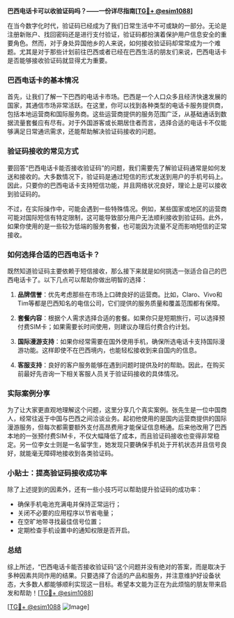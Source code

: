 **巴西电话卡可以收验证码吗？——一份详尽指南[[TG💪+ @esim1088](https://t.me/s/esim1088)]**

在当今数字化时代，验证码已经成为了我们日常生活中不可或缺的一部分。无论是注册新账户、找回密码还是进行支付验证，验证码都扮演着保护用户信息安全的重要角色。然而，对于身处异国他乡的人来说，如何接收验证码却常常成为一个难题。尤其是对于那些计划前往巴西或者已经在巴西生活的朋友们来说，巴西电话卡是否能够接收验证码就显得尤为重要。

### 巴西电话卡的基本情况

首先，让我们了解一下巴西的电话卡市场。巴西是一个人口众多且经济快速发展的国家，其通信市场非常活跃。在这里，你可以找到各种类型的电话卡服务提供商，包括本地运营商和国际服务商。这些运营商提供的服务范围广泛，从基础通话到数据流量套餐应有尽有。对于外国游客或长期居住者而言，选择合适的电话卡不仅能够满足日常通讯需求，还能帮助解决验证码接收的问题。

### 验证码接收的常见方式

要回答“巴西电话卡能否接收验证码”的问题，我们需要先了解验证码通常是如何发送和接收的。大多数情况下，验证码是通过短信的形式发送到用户的手机号码上。因此，只要你的巴西电话卡支持短信功能，并且网络状况良好，理论上是可以接收到验证码的。

不过，在实际操作中，可能会遇到一些特殊情况。例如，某些国家或地区的运营商可能对国际短信有特定限制，这可能导致部分用户无法顺利接收到验证码。此外，如果你使用的是一些较为低端的服务套餐，也可能因为流量不足而影响短信的正常接收。

### 如何选择合适的巴西电话卡？

既然知道验证码主要依赖于短信接收，那么接下来就是如何挑选一张适合自己的巴西电话卡了。以下几点可以帮助你做出明智的选择：

1. **品牌信誉**：优先考虑那些在市场上口碑良好的运营商。比如，Claro、Vivo和Tim等都是巴西知名的电信公司，它们提供的服务质量和覆盖范围都有保障。
   
2. **套餐内容**：根据个人需求选择合适的套餐。如果你只是短期旅行，可以选择预付费SIM卡；如果需要长时间使用，则建议办理后付费合约计划。
   
3. **国际漫游支持**：如果你经常需要在国外使用手机，确保所选电话卡支持国际漫游功能。这样即使不在巴西境内，也能轻松接收到来自国内的信息。
   
4. **客服支持**：良好的客户服务能够在遇到问题时提供及时的帮助。因此，在购买前最好先咨询一下相关客服人员关于验证码接收的具体情况。

### 实际案例分享

为了让大家更直观地理解这个问题，这里分享几个真实案例。张先生是一位中国商人，经常往返于中国与巴西之间洽谈业务。起初他使用的是国内运营商提供的国际漫游服务，但每次都需要额外支付高昂费用才能保证信息畅通。后来他改用了巴西本地的一张预付费SIM卡，不仅大幅降低了成本，而且验证码接收也变得非常稳定。另一位李女士则是一名留学生，她发现只要确保手机处于开机状态并且信号良好，就能毫无障碍地接收到各类验证码。

### 小贴士：提高验证码接收成功率

除了上述提到的因素外，还有一些小技巧可以帮助提升验证码的成功率：

- 确保手机电池充满电并保持正常运行；
- 关闭不必要的应用程序以节省电量；
- 在空旷地带寻找最佳信号位置；
- 定期检查手机设置中的通知权限是否开启。

### 总结

综上所述，“巴西电话卡能否接收验证码”这个问题并没有绝对的答案，而是取决于多种因素共同作用的结果。只要选择了合适的产品和服务，并注意维护好设备状态，大多数人都能够顺利实现这一目标。希望本文能为正在为此烦恼的朋友带来启发和帮助！[[TG💪+ @esim1088](https://t.me/s/esim1088)]

[[TG💪+ @esim1088](https://t.me/s/esim1088) ![Image](https://i.postimg.cc/4NQfJmqS/Snipaste-2025-05-13-00-14-12.png)]